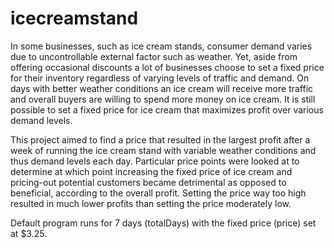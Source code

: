 # icecreamstand



In some businesses, such as ice cream stands, consumer demand varies due to uncontrollable external factor such as weather. Yet, aside from offering occasional discounts a lot of businesses choose to set a fixed price for their inventory regardless of varying levels of traffic and demand. On days with better weather conditions an ice cream will receive more traffic and overall buyers are willing to spend more money on ice cream. It is still possible to set a fixed price for ice cream that maximizes profit over various demand levels. 

This project aimed to find a price that resulted in the largest profit after a week of running the ice cream stand with variable weather conditions and thus demand levels each day. Particular price points were looked at to determine at which point increasing the fixed price of ice cream and pricing-out potential customers became detrimental as opposed to beneficial, according to the overall profit. Setting the price way too high resulted in much lower profits than setting the price moderately low.

Default program runs for 7 days (totalDays) with the fixed price (price) set at $3.25.
